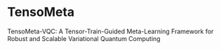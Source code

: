 # TensoMeta
TensoMeta-VQC: A Tensor-Train-Guided Meta-Learning Framework for Robust and Scalable Variational Quantum Computing
